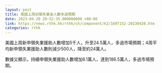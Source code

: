 ```yaml
---
layout: post
title: 美國上周初領失業金人數多過預期
date: 2023-04-20 20:52:35.000000000 +08:00
link: https://news.rthk.hk/rthk/ch/component/k2/1697152-20230420.htm
categories: rthk
---
```


美國上周新申領失業援助人數增加5千人，升至24.5萬人，多過市場預期；4周平均新申領失業援助人數則減少500人，降至約24萬人。

數據又顯示，持續申領失業援助人數增加6.1萬人，達到186.5萬人，多過市場預期。

